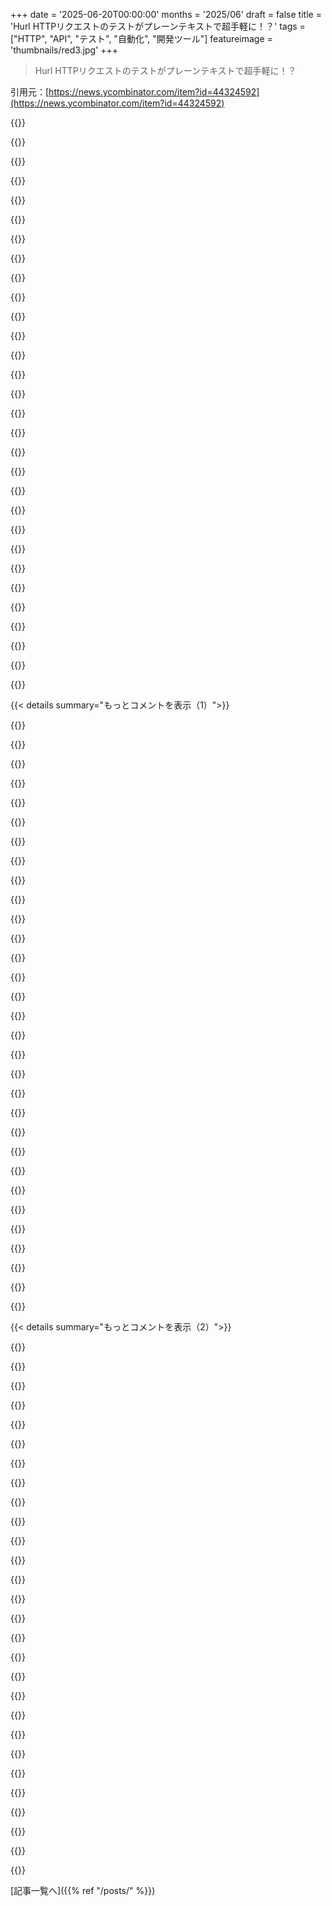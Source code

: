+++
date = '2025-06-20T00:00:00'
months = '2025/06'
draft = false
title = 'Hurl HTTPリクエストのテストがプレーンテキストで超手軽に！？'
tags = ["HTTP", "API", "テスト", "自動化", "開発ツール"]
featureimage = 'thumbnails/red3.jpg'
+++

> Hurl HTTPリクエストのテストがプレーンテキストで超手軽に！？

引用元：[https://news.ycombinator.com/item?id=44324592](https://news.ycombinator.com/item?id=44324592)




{{<matomeQuote body="Hurlは数ヶ月前から使い始めたんだけど、テストスイートモードと個別実行モードがあるのがマジで良いね。CIでサービスのHTTPリクエストのテストスイートを実行するのに使ってるよ。設定言語はちょっとファンじゃないかな、ブロックが直感的じゃないし、ドキュメントに記載されてないアサーションもあると感じたんだ。全体的にはツールは素晴らしくて、すごく valuable だったよ。POCｓで interface testing を始めた時に使ってみたんだけど、これがLLM開発に役立つって気づいたんだ。テストがHTTPメソッドを直接実行するように書かれてるから、プロジェクトが進むにつれて実装の柔軟性と進化ができるんだ。テストを分離するのもすごく役に立ったし、interface と implementation の分離がさらに徹底される感じ。Hurlの前は、サービスの言語のテストフレームワークでテスト書いてたんだ。Hurlベースのテストはマジで”client”視点を徹底するのに役立つね。バックドアのデータアクセスとか全然なくて、interface、テスト、implementation の間に厳格な分離があるんだ！" userName="dm03514" createdAt="2025/06/20 13:26:14" color="#ff33a1">}}




{{<matomeQuote body="Hurlのメンテナーだけど、フィードバックありがとう！6、7年前にHurlを作り始めた時は、最初はJSONとかYAMLファイル形式だったんだ。だんだん新しいファイル形式を書く方が良いって確信したんだけど、それがちょっと変に感じるかもしれないってのは完全に理解できるよ。シンプルなケースはシンプルになるようにトライしたんだけど（もしかしたら成功してないかも！）。ドキュメントに関する問題には本当に興味があるから、どんな問題でも大歓迎だよ！いつでも改善できるからね！" userName="jicea" createdAt="2025/06/20 13:42:43" color="#785bff">}}




{{<matomeQuote body="Yeah、Hurl大好き！2023年9月から使い始めたんだ。前はRunscopeでテストスイート使ってたんだけど、変更がバージョン管理されないのがマジで嫌だった。AI助けて！って思いながらちょっと頑張ってRunscopeのテストを全部Hurlに変換したんだ。今は誰がどんな変更をいつ、なんでしたのか全部わかるようになった！マジ最高。" userName="1a527dd5" createdAt="2025/06/20 07:13:26" color="#ff5733">}}




{{<matomeQuote body="私もRunscopeの変更がバージョン管理されなかったの嫌いだったんだ :) その作業は始めたんだけど、その後なんか違う方向に行っちゃって。" userName="johns" createdAt="2025/06/20 17:01:08" color="">}}




{{<matomeQuote body="Oh wow、まさかここでRunscopeの創設者に出会うとはね。Runscopeは目的を果たしてくれたんだけど、バージョン管理ができるのが出てきちゃったんだよね。" userName="1a527dd5" createdAt="2025/06/20 20:38:03" color="">}}




{{<matomeQuote body="Hi Hurlメンテナーです、質問があれば喜んで答えるしフィードバックも大歓迎だよ！" userName="jicea" createdAt="2025/06/20 05:13:56" color="">}}




{{<matomeQuote body="ねぇ、私とか知り合いの多くは、VS CodeやIDEAのIDE拡張で実行できる”.http”ファイルの形でテストを書いてるんだ。あれって、<br> POST http://localhost:8080/api/foo<br> Content-Type: application/json<br><br> { ”some”: ”body” }<br><br>みたいな形式でしょ？それと、integration test 用に”expected.json”っていう出力の1対1マッピングがあるんだ。これらをbashスクリプトでcURLで実行して、jqで出力を比較、成功・失敗をコンソールにログして、”actual.json”を書き出すってやってるんだ。HURLでも同じような使い方はできる？要するに、期待する出力としてJSONファイルを参照する、IDEで実行可能なサンプルHTTPリクエストみたいな感じで？あと、それらのファイルのディレクトリ全体に対してHURLを実行することはできる？" userName="gavinray" createdAt="2025/06/20 09:17:51" color="#38d3d3">}}




{{<matomeQuote body="Hurlでそのやり方はできるよ。僕のプロジェクトでは、testディレクトリにHurlファイルを置いてて、テストケースごとに1ファイルになってるんだ。1つのケースで1つ以上のHTTPリクエストを実行できるよ。Hurlファイルは外部ファイルを参照したり、レスポンスから値を取得して後続のリクエストに使ったり、ステータスや出力のバリデーションもできるんだ。Hurlには色々なテストランナーモードがあって、もしもっと大きなレポートフレームワークと連携したいなら、全体の結果を解析可能な色々なフォーマットで出力することもオプションで選べるよ。" userName="digikata" createdAt="2025/06/20 15:55:09" color="#ff5733">}}




{{<matomeQuote body="それができるって聞いてマジ嬉しい！もしよかったら手元に例とかある？<br>もしそれができるなら、たぶん唯一お願いしたいのは、VS CodeやJetBrainsのIDEがサポートしてるREST Clientの”.http”ファイルとの相互運用性かな。UPDATE: 見つけた！下の方法でできるみたいだね。<br>    POST https://example.org/api/tests<br>    Content-Type: application/json<br>    file,insert_user.request.json;<br><br>    [Asserts]<br>    body == file,insert_user.expected.json;<br><br>ってことだと、あとはIDE連携だけだね。" userName="gavinray" createdAt="2025/06/20 16:21:18" color="#45d325">}}




{{<matomeQuote body="そのアプローチ良いね。あなたのexpected.jsonは実際のレスポンスボディなの？それともボディ、ステータス、ヘッダーの値、時間などを含むオブジェクト？" userName="xnorswap" createdAt="2025/06/20 13:56:42" color="">}}




{{<matomeQuote body="Hurlはレスポンスボディしか検証しないけど、俺にはそれで十分。APIドキュメント、テスト、開発中のAPI呼び出しに便利だから気に入ってるぜ。" userName="gavinray" createdAt="2025/06/20 16:20:01" color="#38d3d3">}}




{{<matomeQuote body="HurlはメンテナブルなHTTPテスト書くのに過小評価されてるよな。良いツールだぜ、ありがとう！" userName="hiddew" createdAt="2025/06/20 06:59:56" color="">}}




{{<matomeQuote body="VSCodeのrest clientの開発者と協力して、httpファイルの標準仕様を作ったらどうだ？" userName="LadyCailin" createdAt="2025/06/20 09:28:06" color="">}}




{{<matomeQuote body="ちょっと脱線するけど、Hurlって名前の響きが最高に気に入ってるんだ。" userName="airstrike" createdAt="2025/06/20 12:07:58" color="">}}




{{<matomeQuote body="メンテナンスお疲れ様！ Hurlは今後2年でどうなると思う？" userName="jiehong" createdAt="2025/06/20 06:44:28" color="">}}




{{<matomeQuote body="IDE連携、gRPC、Websocketサポートは良いね。個人的にはaptで入るのが一番嬉しいな。Debianへの対応がマジで難しくて手こずってるんだよ。<br>https://github.com/Orange-OpenSource/hurl/issues/366" userName="jicea" createdAt="2025/06/20 07:07:12" color="#ff5c5c">}}




{{<matomeQuote body="Fedoraパッケージもないみたいだな。もし時間できたら、specファイルとかci/cdワークフローを提供して、そっちでも使えるように手伝えるかもよ。" userName="akdev1l" createdAt="2025/06/20 13:06:41" color="#ff5c5c">}}




{{<matomeQuote body="Hurlは使ってるし貢献もしたことあるぜ。設定ファイルのインクルード機能、実現できそう？" userName="nikeee" createdAt="2025/06/20 14:50:42" color="">}}




{{<matomeQuote body="Hurlはマジで最高！ PythonからRustにサービス移した時、HurlのテストのおかげでAPI変えずにできたんだ。Rustで使うとcargo testとも連携できて、.hurlファイルがそのままテストに使えるのが激アツだよ！ デモはこれ。<br>https://github.com/perrygeo/axum-hurl-test" userName="perrygeo" createdAt="2025/06/20 12:48:29" color="#ff5733">}}




{{<matomeQuote body="正直言うとね、あのサンプル section[1] はツールの良さを伝えるのに超うまいやり方だと思ったよ。<br>特に最初の5分でパッと判断しちゃう人には響くはず（俺もたまにやっちゃうけど）。<br>[1] https://github.com/Orange-OpenSource/hurl?tab=readme-ov-file..." userName="hliyan" createdAt="2025/06/20 12:04:30" color="">}}




{{<matomeQuote body="俺が自分のHTTPテストツール「Nap」[0]をデザインする時、このHurlからめっちゃインスピレーションもらったんだ。<br>何百ものテストを速く、並列に実行する必要があったからね。<br>もしそういうのが必要で、Hurlが気に入ったなら、Napも気に入るかも。<br>[0] https://naprun.dev" userName="twodave" createdAt="2025/06/20 12:52:07" color="#38d3d3">}}




{{<matomeQuote body="そのNapの設定って、Hurlと一緒？違う？似てる？<br>違いをまとめたページとかあるの？教えてほしいな。" userName="bitpush" createdAt="2025/06/20 19:07:40" color="">}}




{{<matomeQuote body="一番の違いはね、NapはYAMLで動くことだよ。<br>どんな感じかは、ページの左側にある「The Basics」[0]をクリックすると見れるよ。<br>[0] https://naprun.dev/the-basics/" userName="twodave" createdAt="2025/06/20 20:18:45" color="#ff5733">}}




{{<matomeQuote body="なんか、これってこのVS Codeの拡張機能にちょっと似てるね。<br>https://marketplace.visualstudio.com/items?itemName=humao.re...<br>HTTPとか色々テストするのに超使えるやつだよ。" userName="chvid" createdAt="2025/06/20 05:14:50" color="#785bff">}}




{{<matomeQuote body="IntelliJにも同じような機能あるよ。<br>https://www.jetbrains.com/help/idea/http-client-in-product-c..." userName="krisgenre" createdAt="2025/06/20 05:21:39" color="#ff5c5c">}}




{{<matomeQuote body="https://github.com/mistweaverco/kulala.nvim<br>Neovimには「kulala.nvim」っていう別のrestish系（gRPCもできる）プラグインもあるよ。<br>Jetbrainsのにできるだけ互換性を持たせようとしてるみたい。" userName="vyskocilm" createdAt="2025/06/20 08:07:59" color="">}}




{{<matomeQuote body="Neovimにもあるんだって！「rest.nvim」[0]っていうやつ。<br>職場の人がIntelliJの使ってるの見てから、Neovimで探したんだけど、これが一番良かったな。完璧じゃないけど、ちゃんと動くよ。<br>あ、でも記事のHurlも超 neat だね。試してみるわ。いくつかよく使うテスト用に用意しておくのに便利かも。<br>[0] https://github.com/rest-nvim/rest.nvim" userName="7d24cbd0556f442" createdAt="2025/06/20 06:09:42" color="">}}




{{<matomeQuote body="そうそう、エディタに依存しないってのが、個人的には超デカいメリットだと思う。" userName="jiehong" createdAt="2025/06/20 06:43:10" color="">}}




{{<matomeQuote body="あとBrunoとBruってのもあるんだよね。<br>これもHurlに結構似てるみたいだよ。<br>https://docs.usebruno.com/bru-lang/overview<br>ただ、これはPostman使う人向けっぽいから、Hurlほど軽量じゃないかもね。" userName="lowwave" createdAt="2025/06/20 07:55:58" color="">}}




{{<matomeQuote body="Postmanとかそれに似たツールは全然軽量じゃないし、Postmanとその騒動は置いといても、データをインポート・エクスポートしないとリポジトリにコミットできるテキストファイルにならないのが大きな欠点なんだ。うちのチームではこれがだめで、みんながテストスイートを作ってもコミットしないから、他の人が同じ作業を何度もやっちゃうんだよ。" userName="LadyCailin" createdAt="2025/06/20 09:31:50" color="#ff5733">}}




{{< details summary="もっとコメントを表示（1）">}}

{{<matomeQuote body="Brunoならテキストファイルのためにインポートやエクスポートは必要ないよ。" userName="argentinian" createdAt="2025/06/20 09:52:03" color="">}}




{{<matomeQuote body="あああ、わかった。Insomniaと混同してたかも。あれもPostmanのフォークかな？どっちにしても、テキストファイル問題がPostmanがだめだった理由だよ。Rest Clientは設定がテキストファイルなのも良いね。bearer tokenとかをスクリプトで更新できる。でもRest Clientにもリクエストチェインとか欠点はあるけど。" userName="LadyCailin" createdAt="2025/06/20 11:04:55" color="#785bff">}}




{{<matomeQuote body="Brunoでも設定はテキストファイルだよ。Rest Client使ってたけど、コンピュータのNO_PROXY環境変数を使って特定のURLでプロキシを回避したかった時、それができなくて困ったんだ。それで他のツールを探すことになった。分析の結果、BrunoとHurlが良い感じだった。Hurlはまだ試してないな。" userName="argentinian" createdAt="2025/06/20 19:36:39" color="#45d325">}}




{{<matomeQuote body="うん、Hurlは触ってみて良かったけど、最近は.httpファイル形式に惹かれてるんだ。IntelliJには組み込みであるし、リンクされてたプラグインもあるし、CLIならhttpYacを使ってる。ベンダーロックインがないし、コピペやソース管理で簡単に共有できるのが最高だね。" userName="mcescalante" createdAt="2025/06/20 06:44:42" color="#785bff">}}




{{<matomeQuote body="HttpYacには＋１だね。使い始めやすくて、だんだん強力なAPIテストスイートとして成長させられるのが本当に良いよ。" userName="gotimo" createdAt="2025/06/20 08:31:04" color="">}}




{{<matomeQuote body="アイデアは良いと思うけど、なんでこれを使うべきか悩むね。僕はDjangoを書いてて、フレームワーク内に十分なテスト機能があるんだ。なんでバックエンドに盲目で、同期の手間が増えるツールに切り替えるんだろう？少なくとも、結果がおかしい時にデバッガーで簡単に調べられなくなる。バックエンドとテストコードを明確に分けるメリットもあるだろうけど、これだと作成・保守が大変になりそう。ネイティブのテストスイートも結局必要だし、外部ツールに手を出すのは少し変な感じがするな。APIが十分に汎用的で、他の人もクライアントを実行できるようにするためだけならありえるけど。" userName="3eb7988a1663" createdAt="2025/06/20 15:56:35" color="#785bff">}}




{{<matomeQuote body="バックエンドに盲目で、同期の手間が増えるツールか。僕はHurlは使ってないけど、言語非依存のAPIテストツールはいくつか使ったことがあるし、今も新しいのを作業中だよ。こういうテストの良いところは…実装に盲目なこと、むしろそれが利点なんだ。内部に依存せず、インプットとアウトプットだけを見れるからね。言語非依存で共有しやすいから、ドキュメントとしても使えるし、OpenAPI specに加えて、または代わりにチーム間で共有するのにすごく良い。それに実際に契約をテストしてるから、移行の時にも再利用できるんだ。PerlからGoへの大規模なAPI移行で、既存のPerl APIのテストを非回帰テストとして書いて、Go APIでも全く同じテストを使えたから、書き直すよりずっと自信が持てたよ。開発者としても、これらを書くことで文脈を切り替えて、自分が作ったAPIの消費者になれるから、質の高いテストを書きやすかったな。" userName="thiht" createdAt="2025/06/20 16:27:35" color="#45d325">}}




{{<matomeQuote body="これはPostmanとかの代替だよ。HTTPリクエストをいくつかテストするためだけに、重たいElectronウィンドウを丸ごと起動する必要がなくなるんだ。curlスクリプトとPostmanの中間くらいの位置づけで、多くの人にとってちょうど良いところをついてるんだよ。" userName="sorashi" createdAt="2025/06/20 16:00:56" color="#ff5733">}}




{{<matomeQuote body="うちではHurlを使って、ktorのWebサーバーからSpring Bootに書き換えたんだ（Java/Kotlinスタック）。サーバーのスタックに依存しない仕様テストスイートがあったおかげで、移行がすごく楽だったよ。もう一つの利点は、プロダクション用にDockerイメージをビルドしたんだけど、結合テストのために軽量で実装に縛られないものが欲しかったんだ。それにHurlが役立ったね。" userName="jicea" createdAt="2025/06/20 16:08:34" color="#ff5c5c">}}




{{<matomeQuote body="Hurlは必須じゃないし、もっと良いツールがあればそっちでいいよ。でも、チームで使うなら追加モジュールとかvenvがいらない自己完結型ツールはめちゃくちゃ便利。みんな簡単に使えるようになるし、起動も速いだろうね。特にヘッダーテストは、ウェブサーバーやLB、CDNの設定確認に役立ちそうだよ。" userName="CoolCold" createdAt="2025/06/21 03:35:03" color="#785bff">}}




{{<matomeQuote body="面白いね。昔はVS Code-restclient使ってたけど、最近はスクリプトやCLI用にhttpyacに移ってるんだ。Hurlも試してみるよ。でも、こういうツールを使ってて困るのが、`.http`ファイルで前のリクエスト結果を次の入力にする構文に標準がないこと。Hurlは`[Captures]`、VS Code-restclientは`{{loginAPI.response.body.token}}`、httpyacは`@ref`って全部バラバラなんだよね。どれか一つに合わせると他で動かなくなりそう。<br> [1] https://hurl.dev/docs/capturing-response.html<br> [2] https://github.com/Huachao/vscode-restclient<br> [3] https://httpyac.github.io/guide/metaData.html#ref-and-forcer..." userName="kalli" createdAt="2025/06/20 09:24:32" color="#38d3d3">}}




{{<matomeQuote body="またHTTPクライアント用の新しいフォーマット作っちゃって、ごめんね！<br> この問題に対処するために、Hurlと一緒に使える`hurlfmt`っていうツールがあるよ。HurlファイルをJSONにエクスポートできるんだ。JSONを介せば他の形式にも変換できるかも。魔法じゃないけど、Hurlから別のツールに移る時にちょっとは役立つと思うよ。" userName="jicea" createdAt="2025/06/20 09:41:33" color="#ff33a1">}}




{{<matomeQuote body="大丈夫、みんながどんな構文が良いと思ってるか見るのも面白いね。エクスポート・インポートツールがあると、確かにちょっと楽になるかも。標準化の仕組みやきっかけは分からないけど、多分すごく良いツールが出てみんなが真似したくなる時かな。とにかく、返信ありがとう。ツール頑張ってね。" userName="kalli" createdAt="2025/06/20 09:48:55" color="">}}




{{<matomeQuote body="すごいのは、Visual Studio CodeとVisual Studioの両方に`.HTTP`ファイルがあるのに、互換性がないってことだよ。 みなさん、これがConway’s Law（コンウェイの法則）の実践例だね。" userName="jiggawatts" createdAt="2025/06/20 10:01:01" color="">}}




{{<matomeQuote body="JVMプロジェクトでは、結合テストにKarateを使ってるよ。 https://github.com/karatelabs/karate<br>テストシナリオに好きなJavaScriptを書けるから、リクエストや検証を自由に設定できるんだ。" userName="a57721" createdAt="2025/06/20 08:09:40" color="#ff5733">}}




{{<matomeQuote body="IntelliJにあるHTTP Clientツールに似てるんじゃない？ https://www.jetbrains.com/help/idea/http-client-in-product-c..." userName="the_arun" createdAt="2025/06/20 05:20:16" color="">}}




{{<matomeQuote body="似てるかもしれないけど、IDEのプラグインではないよ。" userName="resonious" createdAt="2025/06/20 05:28:26" color="">}}




{{<matomeQuote body="単体でも使えるみたいだよ。 https://blog.jetbrains.com/idea/2022/12/http-client-cli-run-..." userName="HatchedLake721" createdAt="2025/06/20 08:55:25" color="">}}




{{<matomeQuote body="こういうシンプルでCLIで使えるツール、すごく良いね！ https://httpie.io/cli とか https://jqlang.org/ を思い出したよ。" userName="mdtrooper" createdAt="2025/06/20 08:43:11" color="">}}




{{<matomeQuote body="Nice editor integration（特にEmacs）があれば、HurlはPostmanのいい代わりになるね。ちょっとニッチだけど、俺はlibhurlをラップしてAWS Lambdaの可用性モニターを超簡単に作れるようにしたよ。このHurlファイルからね→ https://gitlab.com/manithree/hurl_lambda" userName="manithree" createdAt="2025/06/20 15:01:33" color="#785bff">}}




{{<matomeQuote body="面白そうだね。依存ライブラリを見てみたんだけど、HTTPコールとかをテストするCLIツールで1.5k行って、Rustだと普通なの？このURL見てよ→ https://github.com/Orange-OpenSource/hurl/blob/master/Cargo...." userName="Thaxll" createdAt="2025/06/20 13:06:36" color="">}}




{{<matomeQuote body="依存関係はCargo.lockじゃなくてCargo.tomlファイルを見た方がいいんじゃないかな（直接の依存だけでもね）。lockファイルには開発やテスト用の依存も入っちゃうからさ。" userName="ewpratten" createdAt="2025/06/20 13:15:08" color="#ff33a1">}}




{{<matomeQuote body="Hurlに足りないのはスナップショットテストだね。`insta`でAPIテストしてから、もうそれに慣れちゃって他の方法に戻れないよ。" userName="laerus" createdAt="2025/06/20 04:48:16" color="">}}




{{<matomeQuote body="それってhttps://insta.rs/のこと？スナップショットテストでどんなメリットを感じた？教えてよ。" userName="porker" createdAt="2025/06/20 05:04:22" color="">}}




{{<matomeQuote body="定型コードがめっちゃ減るんだよね。スナップショットの差分を見て変更を承認するか拒否できるのが、より堅牢でユーザーフレンドリーだよ。" userName="laerus" createdAt="2025/06/20 06:33:49" color="#785bff">}}




{{<matomeQuote body="スナップショットの価値って何？body全体をチェックするんじゃダメなの？HurlのREADMEにも色々書いてあるじゃん→ https://github.com/Orange-OpenSource/hurl?tab=readme-ov-file..." userName="whilenot-dev" createdAt="2025/06/20 06:02:49" color="">}}




{{<matomeQuote body="スナップショットは現在の出力と前回の差分を見るんだ。俺がするのはその差分をOKかNGするだけ。期待する応答を自分で全部書かなくていいんだよ。非決定的な部分（日付とか）もマスクできるしね。" userName="laerus" createdAt="2025/06/20 06:32:24" color="#785bff">}}




{{<matomeQuote body="非決定的な部分をマスクできるんだ！知らなかった！俺はそれをモックでやってたよ。スナップショットテストがそういう非決定的な部分を”マスク”できるって聞くと、超クールだね！" userName="adelineJoOs" createdAt="2025/06/20 08:07:57" color="">}}




{{<matomeQuote body="正直、それってかなりスナップショットテストに近いと思うよ。APIテストだけじゃなく、俺は今TUIアプリのテストにも使ってる。「なんか出力があって、それを表示できるなら、将来変更するまで同じ見た目であるべき」っていうテストなら使える。最初のスナップショットを自分で書かなくていいのも便利だよ！" userName="adelineJoOs" createdAt="2025/06/20 12:25:35" color="#ff5733">}}




{{<matomeQuote body="Kreyaっていうツールでもスナップショットテストを開発中だよ。8月に出る予定だから、チェックしてみて！" userName="CommonGuy" createdAt="2025/06/20 06:42:23" color="">}}

{{</details>}}




{{< details summary="もっとコメントを表示（2）">}}

{{<matomeQuote body="Hurlのフォーマットで、レスポンスのステータスコードのアサーションがなんで[Asserts]じゃなくてリクエストのところに書くのか、それがずっと謎なんだよね。理由は何なんだろう？" userName="yoavm" createdAt="2025/06/20 12:26:55" color="">}}




{{<matomeQuote body="ひとつ前のコメントへの回答だよ。<br>簡単なGETでステータスコードを書くなら、<br>GET http://foo.com<br>  HTTP 200<br>って書けばOK。<br>[Asserts]セクションで<br>GET http://foo.com<br>  HTTP *<br>  [Asserts]<br>  status == 200<br>って書くこともできる。<br>HTTP行はレスポンスセクションの区切りになってるんだ。" userName="jicea" createdAt="2025/06/20 19:07:14" color="#45d325">}}




{{<matomeQuote body="自分のRADテンプレートWebサーバープロジェクトでHurlがテストにすごく役立ってるよ。Hurlベースのテストのおかげで「クライアント視点」が強化されるって話、ほんとそう。Dockerイメージ含め3つの環境でテストしてるけど、Hurlで全部クライアントレベルのテストが簡単にできるんだ。<br>欲を言えば、もっと高機能な正規表現が欲しいな。regexクレート（とHurl）は後方参照ができないから、特定のパターンチェックができなかった。あと、ストリーム更新やSSEのテスト方法があれば最高なんだけど。コネクション開いて待機、別のリクエスト、元のコネクションのストリームをアサート、みたいな。詳細はこのリンク見て。https://github.com/Orange-OpenSource/hurl/discussions/2636" userName="infogulch" createdAt="2025/06/20 15:35:21" color="#38d3d3">}}




{{<matomeQuote body="自動テストにはHurlを使ってるんだけど、個人的には別のツールを開発したいと思ってるんだ。Hurlのクライアントの状態管理がイマイチで、そこを直すのは簡単じゃない。もっと完全にクライアントの状態を制御できて、変数管理も使い方も良くしたいんだよね。前のプロジェクトではPythonでテスト書いたけど、最初は良かったけど継続メンテでどうなるか分かんないな。" userName="lelanthran" createdAt="2025/06/20 07:56:46" color="">}}




{{<matomeQuote body="すごく興味深いツールだね。俺も似たようなことをやったことがあるんだ。VS Code Rest-client（https://marketplace.visualstudio.com/items?itemName=humao.re...）のファイル向けにCLIモードのインタープリターを実装したんだ。HTTP操作の結果に対してJavaScriptでテストコードを実行できる機能も付けたよ。バッチモードで.httpファイルをまとめて実行したり、選んだHTTP操作を並列で実行できるツールにしたかったんだ。" userName="mikmoila" createdAt="2025/06/21 21:40:36" color="">}}




{{<matomeQuote body="これ良さそうだね。もしWebSocketサポートが追加されたらテストに使ってみたいよ。詳細はここ見て。https://github.com/Orange-OpenSource/hurl/issues/1096" userName="zoidb" createdAt="2025/06/20 05:26:36" color="">}}




{{<matomeQuote body="いいね。これ、Goで書かれたこのツール（https://github.com/vdobler/ht hjsonを使ってる）よりずっと良さそうだ。数年前にかなり使ってたんだ。Hurlを試してみるつもりだよ。" userName="cyri" createdAt="2025/06/20 14:42:24" color="">}}




{{<matomeQuote body="READMEのPOST例、パスワードをクエリパラメーターで送ってるの？省略記法？それとも文字通り？<br>俺はcurlの代替はあんまり必要ないかな。前はhttpieとか使ってたけど、結局Pythonのrequestsライブラリでテスト書くのに戻っちゃうんだよね。<br>もしかしたら俺はターゲットじゃないのかもだけど、何か良いこと言っとくべきかな。Rust製なのは良いね。AIのモノリスに仕事全部スクレイピングされる時代になって、OSSツールには新しいプロジェクトが必要とされてるから、こういうのは祝うべきだよ。ただ、俺には使いどころがないのが残念だけど。" userName="antisceptic" createdAt="2025/06/20 05:29:59" color="">}}




{{<matomeQuote body="READMEのPOSTは、リクエストボディで”url form encoded”形式、ウェブページのフォームみたいにパラメーターを送るんだよ。ドキュメントサイトにもっとサンプルがあるよ [1]。<br>curlに関して言うと、Hurlはリクエスト間でデータを渡したり、レスポンスにアサートを追加するための構文をcurlに足してるだけなんだ。一度送って終わり、みたいなリクエストならcurlで十分だけど、認証が必要なリソースにアクセスするみたいなワークフローがあるならHurlは試す価値あり。Hurlは内部でlibcurlを使ってて、`--curl`オプションでcurlコマンドリストを見ることもできるよ。<br>[1]: https://hurl.dev/docs/samples.html" userName="jicea" createdAt="2025/06/20 06:00:37" color="#ff5733">}}




{{<matomeQuote body="READMEのPOSTリクエスト例さ、フォームみたいにボディにパラメータ送るってこと？<br>それともこの例のuserとpasswordをボディで送るって言ってるの？<br>POST https://example.org/login?user=toto&password=1234<br>これってマジ？どうやってクエリ文字列パラメータ入りのPOSTリクエスト送るの？<br>[Form]パラメータのドキュメント[1]だと、フォームエンコードされたリクエストパラメータ送るには明示的な構文があるって書いてあるよ？<br>[1]: https://hurl.dev/docs/request.html#form-parameters" userName="mrcarrot" createdAt="2025/06/20 06:35:25" color="#45d325">}}




{{<matomeQuote body="ごめんね、両方とも。READMEのサンプルはずっと前（4年前）からあって、ちゃんと読み直してなかったんだ。<br>POST https://acmecorp.net/login?user=toto&password=1234<br>これはREADMEにある、userとpasswordパラメータをURLに入れたPOSTリクエストだよ。<br>POST https://acmecorp.net/login<br>  [Form]<br>  user: toto<br>  password: 1234<br>これはもっと一般的な、userとpasswordをボディに入れたPOSTだよ。多分READMEのサンプル更新すると思う。Issueはここで作ったよ。[1]<br>[1]: https://github.com/Orange-OpenSource/hurl/issues/4151" userName="jicea" createdAt="2025/06/20 07:38:01" color="#ff5c5c">}}




{{<matomeQuote body="これってcurlっていうよりPostmanの代わりになると思うんだ。APIのセットで作業してる時、すぐにHurlファイル書いて色んな組み合わせを試せるんだよね。エディターの連携で個別のリクエストを実行できることが多いし。で、同じHurlファイルをチームで共有したり、リポジトリにコミットしたりできるんだ。" userName="ankitrgadiya" createdAt="2025/06/20 05:47:06" color="">}}




{{<matomeQuote body="もしPython使いならtavernをチェックしてみてよ。宣言的にAPIテスト書くのに結構いい感じだよ。" userName="tra3" createdAt="2025/06/20 05:50:08" color="">}}




{{<matomeQuote body="これマジでawesomeだね。こんなの何回も探してたし、作るの途中で投げ出したこと何回もあるんだよ。マジ素晴らしい仕事！" userName="gabesullice" createdAt="2025/06/20 05:48:28" color="">}}




{{<matomeQuote body="俺だけ？それともこれ、https://github.com/Sanix-Darker/dycow からインスピレーション受けたんじゃないかな？" userName="sanix-darker" createdAt="2025/06/23 01:22:02" color="">}}




{{<matomeQuote body="テスト間で「fixtures」って共有できるの？例えば、何百ものテストでユーザーごとにサインアップとログインのプロセスをコピペしたくないんだけど。<br>テストの分離はどうやる？<br>テストを実行する前後にサービスを「prime」するのに何か他のツール使ってる？" userName="globular-toast" createdAt="2025/06/20 08:20:13" color="#45d325">}}




{{<matomeQuote body="俺も似てるけどちょっと違うの作ったよ。<br>サポートしてるどのクローラーでもGETリクエスト投げて、結果をJSONで取得するやつ。<br>https://github.com/rumca-js/crawler-buddy/<br>request, selenium, Httpx, curl cffiとか対応してるよ。" userName="renegat0x0" createdAt="2025/06/20 14:02:29" color="">}}




{{<matomeQuote body="元祖Hurl HTTPツールに敬礼！https://web.archive.org/web/20100112040154/http://hurl.it/" userName="johns" createdAt="2025/06/20 17:04:07" color="">}}




{{<matomeQuote body="うわー！これ、10年くらい前に俺がやろうとしてたことにめっちゃ似てるんだよね。あの頃はノープランすぎてダメだったけどさ。https://github.com/zackify/legible" userName="zackify" createdAt="2025/06/20 14:38:40" color="">}}




{{<matomeQuote body="環境変数とかプロファイルとか、グローバル変数を変えて使えたりするの？" userName="genericspammer" createdAt="2025/06/20 07:06:42" color="#ff5c5c">}}




{{<matomeQuote body="うん、envファイルを使えるよ。リクエストファイルでテンプレート構文を使うんだ。<br>https://hurl.dev/docs/templates.html#injecting-variables" userName="DownGoat" createdAt="2025/06/20 07:16:57" color="#45d325">}}




{{<matomeQuote body="これクールだけど、素朴な疑問なんだけどさ、なんでHTTP呼び出しも簡単なスクリプト言語じゃなくてこれを使うの？DSLってPLより格段に楽なわけじゃないし、制限もあるよね？生の速度とかDSLの読みやすさのため？" userName="ninetyninenine" createdAt="2025/06/20 13:23:35" color="#45d325">}}




{{<matomeQuote body="＞ curlスクリプトとPostmanの中間くらいか。Emacsのrestclient-modeにすごく似てるね。Emacsを開いてない人には確かに魅力的なのが分かるわ。" userName="kqr" createdAt="2025/06/20 17:21:37" color="">}}




{{<matomeQuote body="PostmanユーザーでOrg ModeとEvilを使ってるんだけど、Emacsのrestclient-modeについて教えてくれない？" userName="dotancohen" createdAt="2025/06/23 00:21:28" color="">}}




{{<matomeQuote body="restclientじゃなくてOrg-modeだよ。コード動かして結果を連携できる文芸的プログラミング環境なんだ。APIテストでob-httpとか使って、結果をClojureやPython、Javascript、Rブロックに渡してJSON処理、SQL DBクエリも。実験が再現可能でノートに残るのが良い。検索、エクスポートも簡単だし、PDFや動画リンク、LLM、Anki連携も。全部Org-modeで完結だよ。" userName="iLemming" createdAt="2025/06/23 20:38:20" color="#785bff">}}




{{<matomeQuote body="ありがとう。文字通り売ってくれって意味じゃなくて、どうワークフローに合うか説明して欲しかったんだ。ちゃんと伝わったよ。<br>Org modeは簡単な個人ノートで使ってる。帰ったらRESTクライアントとして使ってみるよ。EmacsはすごいOSだけど、まともなテキストエディタがないっていつも言われてるよね。" userName="dotancohen" createdAt="2025/06/23 23:23:59" color="">}}




{{<matomeQuote body="もちろん。Org modeソースブロック間でデータを渡す実例だよ¹。Emacsも好きだけど、Org-modeは本当に宝物だわ。もっと早く知りたかった。最高のツールだよ。仕事ノート、個人ジャーナル、Org-Roam、LLMチャット、研究、学習、Anki、pomodoro、dotfiles管理、全部Org-mode。プレーンテキストの価値は過小評価されてる。一度分かると手放せないよ。___¹ https://www.reddit.com/r/emacs/comments/1hbi751/passing_data...² https://news.ycombinator.com/item?id=44264368" userName="iLemming" createdAt="2025/06/23 23:41:17" color="#38d3d3">}}

{{</details>}}



[記事一覧へ]({{% ref "/posts/" %}})
